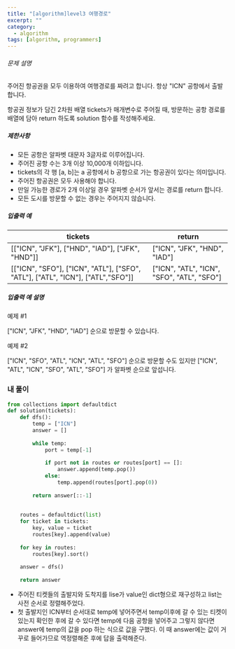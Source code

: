 ```yaml
---
title: "[algorithm]level3 여행경로"
excerpt: ""
category:
  - algorithm
tags: [algorithm, programmers]
---
```


###### 문제 설명

주어진 항공권을 모두 이용하여 여행경로를 짜려고 합니다. 항상 "ICN" 공항에서 출발합니다.

항공권 정보가 담긴 2차원 배열 tickets가 매개변수로 주어질 때, 방문하는 공항 경로를 배열에 담아 return 하도록 solution 함수를 작성해주세요.

##### 제한사항

- 모든 공항은 알파벳 대문자 3글자로 이루어집니다.
- 주어진 공항 수는 3개 이상 10,000개 이하입니다.
- tickets의 각 행 [a, b]는 a 공항에서 b 공항으로 가는 항공권이 있다는 의미입니다.
- 주어진 항공권은 모두 사용해야 합니다.
- 만일 가능한 경로가 2개 이상일 경우 알파벳 순서가 앞서는 경로를 return 합니다.
- 모든 도시를 방문할 수 없는 경우는 주어지지 않습니다.

##### 입출력 예

| tickets                                                      | return                                     |
| ------------------------------------------------------------ | ------------------------------------------ |
| [["ICN", "JFK"], ["HND", "IAD"], ["JFK", "HND"]]             | ["ICN", "JFK", "HND", "IAD"]               |
| [["ICN", "SFO"], ["ICN", "ATL"], ["SFO", "ATL"], ["ATL", "ICN"], ["ATL","SFO"]] | ["ICN", "ATL", "ICN", "SFO", "ATL", "SFO"] |

##### 입출력 예 설명

예제 #1

["ICN", "JFK", "HND", "IAD"] 순으로 방문할 수 있습니다.

예제 #2

["ICN", "SFO", "ATL", "ICN", "ATL", "SFO"] 순으로 방문할 수도 있지만 ["ICN", "ATL", "ICN", "SFO", "ATL", "SFO"] 가 알파벳 순으로 앞섭니다.



### 내 풀이

```python
from collections import defaultdict
def solution(tickets):
    def dfs():
        temp = ["ICN"]
        answer = []
        
        while temp:
            port = temp[-1]
            
            if port not in routes or routes[port] == []:
                answer.append(temp.pop())
            else:
                temp.append(routes[port].pop(0))
        
        return answer[::-1]
    
    
    routes = defaultdict(list)
    for ticket in tickets:
        key, value = ticket
        routes[key].append(value)
    
    for key in routes:
        routes[key].sort()
        
    answer = dfs()    
    
    return answer
```

- 주어진 티켓들의 출발지와 도착지를 lise가 value인 dict형으로 재구성하고 list는 사전 순서로 정렬해주었다.
- 첫 출발지인 ICN부터 순서대로 temp에 넣어주면서 temp이후에 갈 수 있는 티켓이 있는지 확인한 후에 갈 수 있다면 temp에 다음 공항을 넣어주고 그렇지 않다면 answer에 temp의 값을 pop 하는 식으로 값을 구했다. 이 때 answer에는 값이 거꾸로 들어가므로 역정렬해준 후에 답을 출력해준다.